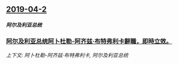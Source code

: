 ## [2019-04-2](/news/2019/04/2/index.md)

##### 阿尔及利亚总统
### [阿尔及利亚总统阿卜杜勒-阿齐兹·布特弗利卡辭職，即時立效。 ](/news/2019/04/2/阿尔及利亚总统阿卜杜勒-阿齐兹-布特弗利卡辭職-即時立效.md)
_上下文: 阿卜杜勒-阿齐兹·布特弗利卡, 阿尔及利亚总统_

